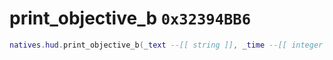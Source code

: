 # print_objective_b `0x32394BB6`

```lua
natives.hud.print_objective_b(_text --[[ string ]], _time --[[ integer ]], _isliteral --[[ boolean ]], _printtype --[[ number ]], _unk0 --[[ integer ]], _unk1 --[[ integer ]], _unk2 --[[ integer ]], _unk3 --[[ integer ]])
```